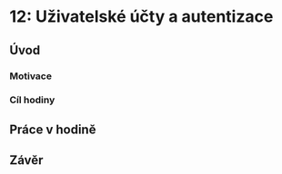 # 12: Uživatelské účty a autentizace

## Úvod

### Motivace

### Cíl hodiny

## Práce v hodině

## Závěr
